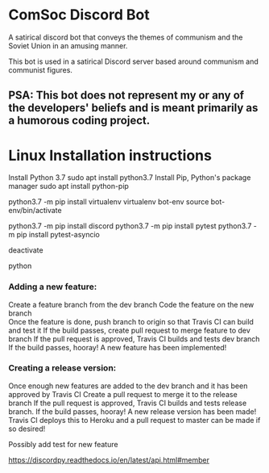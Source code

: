 # ComSoc Discord Bot
A satirical discord bot that conveys the themes of communism and the Soviet Union in an amusing manner.

This bot is used in a satirical Discord server based around communism and communist figures.

## PSA: This bot does not represent my or any of the developers' beliefs and is meant primarily as a humorous coding project.  

# Linux Installation instructions
Install Python 3.7
sudo apt install python3.7
Install Pip, Python's package manager
sudo apt install python-pip

python3.7 -m pip install virtualenv
virtualenv bot-env
source bot-env/bin/activate

python3.7 -m pip install discord
python3.7 -m pip install pytest
python3.7 -m pip install pytest-asyncio

deactivate

python

### Adding a new feature:
Create a feature branch from the dev branch
Code the feature on the new branch  
Once the feature is done, push branch to origin so that Travis CI can build and test it
If the build passes, create pull request to merge feature to dev branch
If the pull request is approved, Travis CI builds and tests dev branch
If the build passes, hooray! A new feature has been implemented!

### Creating a release version:
Once enough new features are added to the dev branch and it has been approved by Travis CI
Create a pull request to merge it to the release branch
If the pull request is approved, Travis CI builds and tests release branch.
If the build passes, hooray! A new release version has been made! 
Travis CI deploys this to Heroku and a pull request to master can be made if so desired!

Possibly add test for new feature

https://discordpy.readthedocs.io/en/latest/api.html#member

